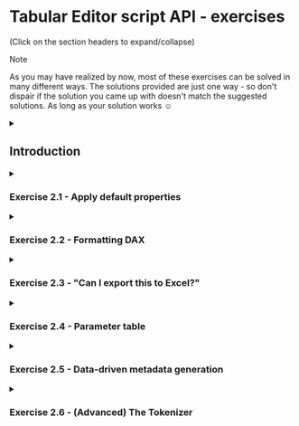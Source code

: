 # Tabular Editor script API - exercises
(Click on the section headers to expand/collapse)

> [!Note]
> As you may have realized by now, most of these exercises can be solved in many different ways. The solutions provided are just one way - so don't dispair if the solution you came up with doesn't match the suggested solutions. As long as your solution works ☺

<details>
<summary><h2>Introduction</h2></summary>

In all these exercises, you will use the C# scripting feature of Tabular Editor to solve various problems.

Remember, you can always **undo** the model metadata changes caused by a script, by moving the focus over to the TOM Explorer and hitting **Ctrl+Z** (**Edit > Undo script**).

<details>
<summary><b>Tabular Editor 2 instructions</b></summary>

To write and run C# scripts in **Tabular Editor 2**, the general steps are the following:

1) Launch Tabular Editor 2
2) Open a model (**File > Open > From File...** or **File > Open > From DB...**)
3) Go to the **C# Script** tab
4) Enter the script code and hit F5 to run the script
5) (Optional) Save your script to a file by clicking the **Save** icon just above the script editor

<img src="https://github.com/user-attachments/assets/f527fb90-036a-4dbb-b085-49e7ecac3004" width="50%">

</details>
<details>
<summary><b>Tabular Editor 3 instructions</b></summary>

To write and run C# scripts in **Tabular Editor 2**, the general steps are the following:

1) Launch Tabular Editor 3
2) (Optional) Open a model (**File > Open > Model from File...** or **File > Open > Model from DB...**)
3) Create a new C# script tab (**File > New > New C# script**
4) Enter the script code and hit F5 to run the script
5) (Optional) Save your script to a file by hitting **Ctrl+S** (**File > Save**)

<img src="https://github.com/user-attachments/assets/8c1d02d1-f541-494f-b853-d8951fb87d22" width="50%">

**Note:** In Tabular Editor 3, scripts can be executed even when no model is loaded. However, you will not be able to access the `Model` or the `Selected` top-level objects, since no model metadata is present.

</details>

The exercises below will build upon what you learned in the previous exercises, this time with an emphasis on using the various methods available in the [Tabular Editor script API](https://docs.tabulareditor.com/api/TabularEditor.Shared.Scripting.ScriptHost.html#methods).

- **`Selected`**: We used this object in the previous exercises as well, but now we'll take things one step further
  - Singular properties (when exactly one of that type of object is selected)
  - Plural properties (when zero or more of that type of object is selected)
- **Collection extensions**: Performing common tasks on collections, i.e.
  - Setting all properties at once
  - `Rename(string pattern, string replacement, [bool regex], [bool includeNameTranslations])`: For batch renaming
  - `ReplaceExpression(string pattern, string replcaement, [bool regex])`: For string replacing in `Expression` properties
  - `ShowInPerspective(string perspectiveName)` / `ShowInAllPerspectives()` and corresponding `Hide` methods
  - `Delete()`: Deleting multiple objects at once
- **File IO**:
  - `string ReadFile(string path)`: Read the contents of a file as text
  - `void SaveFile(string path, string content)`: Save a string to a text file (overwriting the file if it already exists)
- **Serializing / deserializing object properties to TSV**:
  - `string ExportProperties(IEnumerable<ITabularNamedObject> objects, string properties)`: Serializing the specified properties of the specified objects into TSV format (tab-separated values, readable in Excel)
  - `void ImportProperties(string tsvData)`: Deserializing properties from the TSV format into existing objects in the model
- **Querying Analysis Services**: Methods that send commands and queries to the connected AS instance, allowing you to work with actual _data_ rather than just _metadata_:
  - `EvaluateDax(string dax)`: Returns a .NET [DataTable](https://learn.microsoft.com/en-us/dotnet/api/system.data.datatable?view=net-8.0) or a primitive object, depending on whether `dax` is a table or scalar expression
  - `ExecuteDax(string query)`: Executes any valid DAX, MDX, or DMV query, and returns the result as a .NET [DataSet](https://learn.microsoft.com/en-us/dotnet/api/system.data.dataset?view=net-8.0) (a DAX query can have multiple `EVALUATE` statements, which is why this method returns a `DataSet` instead of a `DataTable`).
  - `ExecuteReader(string query)`: Same as above, except that it returns an [IDataReader](https://learn.microsoft.com/en-us/dotnet/api/system.data.idatareader?view=net-8.0), so you can manually iterate through the output of the query
  - `ExecuteCommand(string tmslOrXmla, bool isXmla = false)`: Allow you to execute a raw  [TMSL](https://learn.microsoft.com/en-us/analysis-services/tmsl/tabular-model-scripting-language-tmsl-reference?view=asallproducts-allversions) or [XMLA](https://docs.tabulareditor.com/te2/Useful-script-snippets.html#clearing-the-analysis-services-engine-cache) statement or command. This is commonly used to perform [refresh operations](https://docs.tabulareditor.com/te2/Useful-script-snippets.html#querying-analysis-services). **Note:** If you execute a command that modifies TOM objects in the currently connected model, you will have to reload the model in Tabular Editor, to view these changes.
- **Outputting and debugging**:
  - `void Output(this object value)`: Can output almost any type of value, collection of values, TOM object, or DataTable. Also available as an extension method so you can use the syntax: `value.Output();`. Don't be afraid to use this in a loop, as the output dialog has a checkbox that allows you to skip additional outputs.
  - `Info(string message)`, `Warning(string message)`, `Error(string message)`: You've seen these in the previous exercises
  - `throw new Exception(string message)`: Show an error message and also halts script execution (unless catched by a `try { ... } catch { ... }` block)
- **Prompting the user**:
  - `SelectTable(this IEnumerable<Table> tables = null, Table preselect = null, string label = null)`: Show a dailog that asks the user to select a table from the provided list of tables (or all tables in the model, if no list is provided)
  - `SelectColumn(...)`, `SelectMeasure(...)`: Same as above but for columns and measures respectively.
  - `SelectObject<T>(...)`: Same as above for any `T: TabularNamedObject`.
- **Formatting DAX**:
  - `FormatDax(this IDaxDependantObject obj)`: Extension method that flags an object for formatting after script execution (TE2 uses www.daxformatter.com, TE3 uses built-in formatter by default)
  - `ConvertDax(string dax, bool useSemicolons)`: Convert DAX expressions that use US locale to non-US, or vice versa
- **Tokenizing DAX**:
  - `Tokenize(this IDaxDepedantObject obj, DAXProperty property = DAXProperty.Expression, bool includeHidden = true)`: Tokenizes the specified DAX expression on the object. Includes hidden tokens (comments, whitespace) by default.

</details>
<details>
<summary><h3>Exercise 2.1 - Apply default properties</h3></summary>

Write a script which will work on any number of selected measures. The script should:

- Set the `FormatString` property to "#.##0,00", if the measure does not already have a FormatString
- Set the `DisplayFolder` property to "Measures", if the measure does not already belong to a DisplayFolder
- Set the `Description` propery to "TODO: Provide a description for this measure", if the measure does not already have a description **and** the measure is visible

Try to avoid the temptation to use `foreach` loops, `for` loops, or `if` statements.

<details><summary>Click to view solution</summary>

```csharp
Selected.Measures.Where(m => string.IsNullOrEmpty(m.FormatString)).FormatString = "#.##0,00";
Selected.Measures.Where(m => string.IsNullOrEmpty(m.DisplayFolder)).DisplayFolder = "Measures";
Selected.Measures.Where(m => string.IsNullOrEmpty(m.Description) && m.IsVisible).Description = "TODO: Provide a description for this measure";
```

</details>
</details>
<details>
<summary><h3>Exercise 2.2 - Formatting DAX</h3></summary>

### 2.2a
Write a script which will format the DAX of every single measure in the model. Bonus points for keeping it to a single line of code.

<details><summary>Click to view solution</summary>

```csharp
Model.AllMeasures.FormatDax();
```

</details>

### 2.2b
Extend your solution to 2.2a so that it also includes the following object types:

- Calculated Columns
- Calculated Tables
- Calculation Groups
- Calculation Items

<details><summary>Click to view solution</summary>

```csharp
Model.AllMeasures.FormatDax();
Model.AllColumns.OfType<CalculatedColumn>().FormatDax();
Model.Tables.OfType<CalculatedTable>().FormatDax();
Model.CalculationGroups.FormatDax();
Model.AllCalculationItems.FormatDax();
```

</details>
  
</details>
<details>
<summary><h3>Exercise 2.3 - "Can I export this to Excel?"</h3></summary>

Sometimes, it's useful to ask business users to provide their own descriptions of the various visible objects in the model, since descriptions show up as tooltips in client tools (Excel, Power BI). And since business users love Excel so much, we may as well just give them the list of objects in a format they can work with in Excel.

### 2.3a
Write a script that will create a TSV file containing all visible model objects (tables, columns, hierarchies, and measures), including only their "Description" property.

<details><summary>Click to view solution</summary>

```csharp
var objects = new List<TabularNamedObject>();
objects.AddRange(Model.Tables.Where(t => t.IsVisible));
objects.AddRange(Model.AllColumns.Where(c => c.IsVisible));
objects.AddRange(Model.AllHierarchies.Where(h => h.IsVisible));
objects.AddRange(Model.AllMeasures.Where(m => m.IsVisible));

var tsvData = ExportProperties(objects, "Description");
tsvData.Output();
// SaveFile("c:\\temp\\model-objects.tsv", tsvData);
```

</details>

### 2.3b
Write a script that will read a TSV file containing object descriptions, similar to the one created in **2.3a**, and apply those to the model.

<details><summary>Click to view solution</summary>

```csharp
var tsvData = ReadFile("c:\\temp\\model-objects.tsv");
ImportProperties(tsvData);
```

</details>

**Bonus:** Add a Danish translation to the model (da-DK). Then, extend the script from **2.3a** above, so that the TSV file also includes the `Name` property, the `DisplayFolder` property, as well as `TranslatedNames[da-DK]`, `TranslatedDescriptions[da-DK]`, and `TranslatedDisplayFolders[da-DK]`, so the business users also have a way to provide danish translations for the objects.

<details><summary>Click to view solution</summary>

```csharp
var objects = new List<TabularNamedObject>();
objects.AddRange(Model.Tables.Where(t => t.IsVisible));
objects.AddRange(Model.AllColumns.Where(c => c.IsVisible));
objects.AddRange(Model.AllHierarchies.Where(h => h.IsVisible));
objects.AddRange(Model.AllMeasures.Where(m => m.IsVisible));

var tsvData = ExportProperties(objects, "Name,Description,DisplayFolder,TranslatedNames[da-DK],TranslatedDescriptions[da-DK],TranslatedDisplayFolders[da-DK]");
tsvData.Output();
// SaveFile("c:\\temp\\model-objects.tsv", tsvData);
```

</details>

</details>

</details>
<details>
<summary><h3>Exercise 2.4 - Parameter table</h3></summary>

A [parameter table](https://www.daxpatterns.com/parameter-table/) is a table that does not have any relationships to other tables in the model. Typically, the table only contains a single column. Any selection/filter made on the table, is observed in suitable DAX expressions within measures.

In this exercise, we'll write a script that dynamically creates a calculated table and a `SWITCH` measure, based on a selection of measures in the TOM Explorer. The idea is to have a single measure, which can display the result of any one of the selected measures, when the user applies a filter on the calculated table (which serves as our parameter table).

For example, if the user selects the following measures in the TOM Explorer and runs the script:

- [Sales Amount]
- [Cost Amount]
- [Margin Amount]
- [Margin Pct]

The script should generate a calculated table named 'Measure Selection', with the following DAX expression:

```dax
{
    NAMEOF([Sales Amount]),
    NAMEOF([Cost Amount]),
    NAMEOF([Margin Amount]),
    NAMEOF([Margin Pct])
}
```

It's recommended to use the [`NAMEOF`](https://dax.guide/nameof) function instead of hard-coding the names of the measures as strings. This way, if you ever rename one of the measures, the DAX inside the calculated table will be correctly updated.

The script should also generate a measure, on the same table as the original 4 measures were selected, with the name `Dynamic Measure`, and the following DAX expression:

```dax
SWITCH(
    SELECTEDVALUE('Measure Selection'[Value]),
    NAMEOF([Sales Amount]), [Sales Amount],
    NAMEOF([Cost Amount]), [Cost Amount],
    NAMEOF([Margin Amount]), [Margin Amount],
    NAMEOF([Margin Pct]), [Margin Pct],
    "Please make a selection on the 'Measure Selection' table"
)
```

<details><summary>Click to view solution</summary>

```csharp
if(Selected.Measures.Count == 0)
{
    Info("No measures selected!");
    return;
}

var table = Selected.Measures.First().Table;

var calcTableDax = @"{{
{0}
}}";
var switchMeasureDax = @"SWITCH(
    SELECTEDVALUE('Measure Selection'[Value]),
{0},
    ""Please make a selection on the 'Measure Selection' table""
)";

var calcTableInner = string.Join(",\r\n", Selected.Measures.Select(m => "    NAMEOF(" + m.DaxObjectName + ")"));
var switchMeasureInner = string.Join(",\r\n", Selected.Measures.Select(m => "    NAMEOF(" + m.DaxObjectName + "), " + m.DaxObjectName));

Model.AddCalculatedTable("Measure Selection", string.Format(calcTableDax, calcTableInner));
table.AddMeasure("Dynamic Measure", string.Format(switchMeasureDax, switchMeasureInner));
```

</details>

**Bonus:** Instead of putting the [Dynamic Measure] on the same table as the selected measures, let's ask the user nicely which table they want the [Dynamic Measure] to be created in. Modify the script so the users are prompted to select a table. If the user cancels the prompt, nothing should happen.

<details><summary>Click to view solution</summary>

```csharp
if(Selected.Measures.Count == 0)
{
    Info("No measures selected!");
    return;
}

var table = SelectTable(preselect: Selected.Measures.First().Table, label: "Which table should the Dynamic Measure be added to?");
if(table == null) return;

var calcTableDax = @"{{
{0}
}}";
var switchMeasureDax = @"SWITCH(
    SELECTEDVALUE('Measure Selection'[Value]),
{0},
    ""Please make a selection on the 'Measure Selection' table""
)";

var calcTableInner = string.Join(",\r\n", Selected.Measures.Select(m => "    NAMEOF(" + m.DaxObjectName + ")"));
var switchMeasureInner = string.Join(",\r\n", Selected.Measures.Select(m => "    NAMEOF(" + m.DaxObjectName + "), " + m.DaxObjectName));

Model.AddCalculatedTable("Measure Selection", string.Format(calcTableDax, calcTableInner));
table.AddMeasure("Dynamic Measure", string.Format(switchMeasureDax, switchMeasureInner));
```

</details>

After running the script, confirm everything works by refreshing the model (use Power BI Desktop or SSMS), and create a Matrix (in Power BI Desktop) or Pivot Table (in Excel), which slices [Dynamic Measure] by the [Value] column of the 'Measure Selection' table. You should see something like the following (depending on which measures you included in your selection when the script was executed):

<img src="https://github.com/user-attachments/assets/78a02fd6-94e6-4a1a-a9d1-0a2469c4e30f" width="50%">

</details>
<details>
<summary><h3>Exercise 2.5 - Data-driven metadata generation</h3></summary>

Sometimes it is useful to have measures which apply filters in DAX, corresponding to members of a dimension table. For example, in the [SpaceParts](https://github.com/otykier/training/tree/main/Sample%20models) sample models, we have a table called `'Invoice Document Type'` containing one row for each type of invoice in the model. Currently, there are 5 different types.

Let's write a script which automatically generates one measure for each Invoice Document Type. 

The measure name should be `xxx Invoice Value` where `xxx` is the value from the [Text] column of the 'Invoice Document Type' table.

The measure expression should look like:

```dax
CALCULATE(
    [Total Net Invoice Value],
    'Invoice Document Type'[Code] = "yyy"
)
```

where `yyy` is the value from the [Code] column of the 'Invoice Document Type' table.

<details><summary>Click to view solution</summary>

**Note:** This script assumes the model contains a table named 'Invoice Document Type' which has a [Code] column and a [Text] column. You'll get a runtime error otherwise, since the DAX query that we execute to read the values from the table will not work.

We provide two solutions here, to illustrate the difference between the `ExecuteReader` (which returns an [IDataReader](https://learn.microsoft.com/en-us/dotnet/api/system.data.idatareader?view=net-8.0)) and the `EvaluateDax` (which returns a [DataTable](https://learn.microsoft.com/en-us/dotnet/api/system.data.datatable?view=net-8.0) in this case) approaches.

**Using ExecuteReader:**
```csharp
var name = "{0} Invoice Value";
var dax = @"CALCULATE(
    [Total Net Invoice Value],
    'Invoice Document Type'[Code] = ""{0}""
)";

var reader = ExecuteReader("EVALUATE SELECTCOLUMNS('Invoice Document Type', [Code], [Text])");

while(reader.Read())
{
    var code = reader.GetString(0);
    var text = reader.GetString(1);
 
    Model.Tables["Invoice Document Type"].AddMeasure(
        string.Format(name, text),
        string.Format(dax, code)
    );
}
```

**Using EvaluateDax:**
```csharp
using System.Data;

var name = "{0} Invoice Value";
var dax = @"CALCULATE(
    [Total Net Invoice Value],
    'Invoice Document Type'[Code] = ""{0}""
)";

var data = EvaluateDax("SELECTCOLUMNS('Invoice Document Type', [Code], [Text])") as DataTable;
// Uncomment the line below if you want to see the data returned from the query above:
// data.Output();

foreach(DataRow row in data.Rows)
{
    var code = row[0].ToString();
    var text = row[1].ToString();
 
    Model.Tables["Invoice Document Type"].AddMeasure(
        string.Format(name, text),
        string.Format(dax, code)
    );
}
```

</details>
</details>
<details>
<summary><h3>Exercise 2.6 - (Advanced) The Tokenizer</h3></summary>

Let's explore the [`Tokenize()`](https://docs.tabulareditor.com/api/TabularEditor.TOMWrapper.Utils.DaxDependencyHelper.html#TabularEditor_TOMWrapper_Utils_DaxDependencyHelper_Tokenize_TabularEditor_TOMWrapper_IDaxDependantObject_) method.

For manipulating DAX expressions, it is often easier to work with a list of tokens, rather than a string of characters. For example, if we wanted to detect all occurrences of `/` (the [division operator](https://dax.guide/op/division/)) in our DAX expressions, we could do a simple token search like so:

```csharp
var usesDivision = Model.AllMeasures.Where(m => m.Tokenize().Any(t => t.Type == DaxToken.DIV)).ToList();
// Output the list of measures that use division:
usesDivision.Output();
```

Without tokenization, this would be much harder to do, because we cannot easily distinguish between the character '/' being used as a division operator, or simply being part of an object name, a string or a comment. RegEx ain't got nothing on Tokenization.

View the [full list of DaxTokens available in the TE2 tokenizer](https://github.com/TabularEditor/TabularEditor/blob/master/TOMWrapper/Utils/DaxToken.Generated.cs).

Now for the exercise. Some guy with an italian accent, has told you that `SUM('Table'[Column])` is just syntax sugar for `SUMX('Table', 'Table'[Column])`. Health experts say that sugar is bad for you, so naturally you want to change all occurrences of `SUM` in your measures, to the equivalent `SUMX`.

**Write a script which will replace all occurrences of `SUM` in your measures, with the equivalent `SUMX`. Your solution must use the tokenizer, to ensure that you don't accidentally replace occurrences of the word `SUM` when not used as a DAX function call.**

**Hint:** If we ignore whitespace and comments, and assume that the column reference is always qualified with the table name, the token sequence would always look something like this:

1. `DaxToken.SUM`
2. `DaxToken.OPEN_PARENS`
3. `DaxToken.TABLE` (when the table name is enclosed in single quotes `'`) or `DaxToken.TABLE_OR_VARIABLE` (when the table name is unquoted)
4. `DaxToken.COLUMN_OR_MEASURE`
5. `DaxToken.CLOSE_PARENS`

**Hint:** Use the `Output()` method to view the list of tokens produced by the `Tokenize()` method.

```csharp
Selected.Measure.Tokenize(includeHidden: false).Output();
```

<img src="https://github.com/user-attachments/assets/5de466a1-4b84-4478-8ff2-bebc42e339df" width="75%">

**Hint:** .NET does not have a built-in method for replacing a section of a string with another string, based on character positions. However, we can easily create our own utility method to do this:

```csharp
class Util {
    public static string Replace(string original, int startIndex, int length, string replacement)
    {
        if (startIndex < 0 || startIndex >= original.Length)
            throw new ArgumentOutOfRangeException("startIndex");
        
        if (length < 0 || startIndex + length > original.Length)
            throw new ArgumentOutOfRangeException("length");

        return original.Substring(0, startIndex) + replacement + original.Substring(startIndex + length);
    }
}

string original = "Hello, World!";
string result = Util.Replace(original, 7, 5, "Universe");

// Outputs "Hello, Universe!";
Info(result);
```

**Hint:** Since a single DAX expression can contain multiple occurrences of `SUM`, it is important that we replace all of them. However, once we perform a replace, the DaxToken character indexes no longer match the actual positions in the DAX expression, since the replace operation may have shifted characters to the right of the insertion. So we'll either need to run the tokenizer again, or, better yet, perform the replace in reverse order, starting with the **last** occurrence of `SUM` within the string.

<details><summary>Click to view solution</summary>

Full solution can be found here:

</details>

</details>
